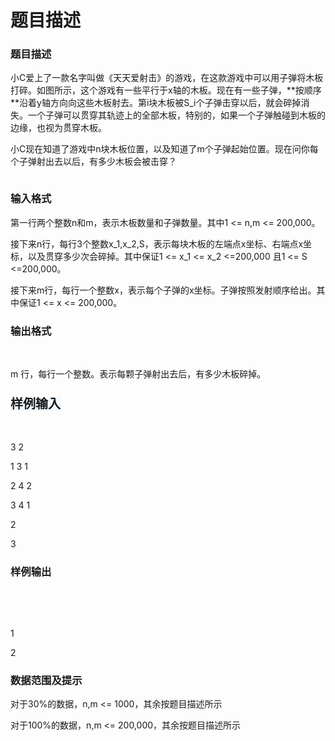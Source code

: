 # 题目描述


<h3>
题目描述
</h3>
<p>
小C爱上了一款名字叫做《天天爱射击》的游戏，在这款游戏中可以用子弹将木板打碎。如图所示，这个游戏有一些平行于x轴的木板。现在有一些子弹，**按顺序**沿着y轴方向向这些木板射去。第i块木板被S_i个子弹击穿以后，就会碎掉消失。一个子弹可以贯穿其轨迹上的全部木板，特别的，如果一个子弹触碰到木板的边缘，也视为贯穿木板。
</p>
<p>
小C现在知道了游戏中n块木板位置，以及知道了m个子弹起始位置。现在问你每个子弹射出去以后，有多少木板会被击穿？
</p>
<p>
<img alt="" src="/upload/image/20180208/20180208194012_66774.png"/> 
</p>
<h3>
输入格式
</h3>
<p>
第一行两个整数n和m，表示木板数量和子弹数量。其中1 &lt;= n,m &lt;= 200,000。
</p>
<p>
接下来n行，每行3个整数x_1,x_2,S，表示每块木板的左端点x坐标、右端点x坐标，以及贯穿多少次会碎掉。其中保证1 &lt;= x_1 &lt;= x_2 &lt;=200,000 且1 &lt;= S &lt;=200,000。
</p>
<p>
接下来m行，每行一个整数x，表示每个子弹的x坐标。子弹按照发射顺序给出。其中保证1 &lt;= x &lt;= 200,000。
</p>
<h3>
输出格式
</h3>
<p>
<br/>
</p>
<p>
m 行，每行一个整数。表示每颗子弹射出去后，有多少木板碎掉。
</p>
<h3>
<span style="font-family:sans-serif;"><span style="font-size:20px;background-color:#F0F8FF;"><b>样例输入</b></span></span> 
</h3>
<p>
<br/>
</p>
<p>
3 2
</p>
<p>
1 3 1
</p>
<p>
2 4 2
</p>
<p>
3 4 1
</p>
<p>
2
</p>
<p>
3
</p>
<h3>
样例输出
</h3>
<p>
<br/>
</p>
<p>
<br/>
</p>
<p>
1
</p>
<p>
2
</p>
<h3>
数据范围及提示
</h3>
<p>
对于30%的数据，n,m &lt;= 1000，其余按题目描述所示
</p>
<p>
对于100%的数据，n,m &lt;= 200,000，其余按题目描述所示
</p>
<p>
<br/>
</p>

